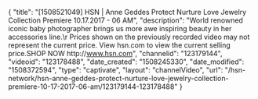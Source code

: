 {
    "title": "[1508521049] HSN | Anne Geddes Protect Nurture Love Jewelry Collection Premiere 10.17.2017 - 06 AM",
    "description": "World renowned iconic baby photographer brings us more awe inspiring beauty in her accessories line.\r Prices shown on the previously recorded video may not represent the current price.  View hsn.com to view the current selling price.SHOP NOW http:\/\/www.hsn.com",
    "channelid": "123179144",
    "videoid": "123178488",
    "date_created": "1508245330",
    "date_modified": "1508372594",
    "type": "captivate",
    "layout": "channelVideo",
    "url": "\/hsn-network\/hsn-anne-geddes-protect-nurture-love-jewelry-collection-premiere-10-17-2017-06-am\/123179144-123178488"
}